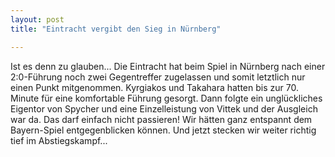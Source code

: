 ```yaml
---
layout: post
title: "Eintracht vergibt den Sieg in Nürnberg"

---
```


Ist es denn zu glauben... Die Eintracht hat beim Spiel in Nürnberg nach einer 2:0-Führung noch zwei Gegentreffer zugelassen und somit letztlich nur einen Punkt mitgenommen. Kyrgiakos und Takahara hatten bis zur 70. Minute für eine komfortable Führung gesorgt. Dann folgte ein unglückliches Eigentor von Spycher und eine Einzelleistung von Vittek und der Ausgleich war da. Das darf einfach nicht passieren! Wir hätten ganz entspannt dem Bayern-Spiel entgegenblicken können. Und jetzt stecken wir weiter richtig tief im Abstiegskampf...


